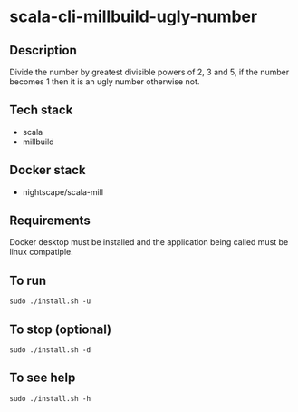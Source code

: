 # scala-cli-millbuild-ugly-number

## Description
Divide the number by greatest divisible powers of
2, 3 and 5, if the number becomes 1 then it is an
ugly number otherwise not.

## Tech stack
- scala
- millbuild

## Docker stack
- nightscape/scala-mill

## Requirements
Docker desktop must be installed and the application
being called must be linux compatiple.

## To run
`sudo ./install.sh -u`

## To stop (optional)
`sudo ./install.sh -d`

## To see help
`sudo ./install.sh -h`
